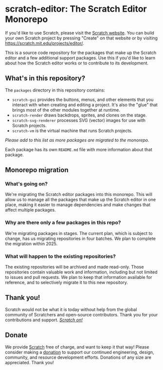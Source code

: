 # scratch-editor: The Scratch Editor Monorepo

If you'd like to use Scratch, please visit the [Scratch website](https://scratch.mit.edu/). You can build your own
Scratch project by pressing "Create" on that website or by visiting <https://scratch.mit.edu/projects/editor/>.

This is a source code repository for the packages that make up the Scratch editor and a few additional support
packages. Use this if you'd like to learn about how the Scratch editor works or to contribute to its development.

## What's in this repository?

The `packages` directory in this repository contains:

- `scratch-gui` provides the buttons, menus, and other elements that you interact with when creating and editing a
  project. It's also the "glue" that brings most of the other modules together at runtime.
- `scratch-render` draws backdrops, sprites, and clones on the stage.
- `scratch-svg-renderer` processes SVG (vector) images for use with Scratch projects.
- `scratch-vm` is the virtual machine that runs Scratch projects.

_Please add to this list as more packages are migrated to the monorepo._

Each package has its own `README.md` file with more information about that package.

## Monorepo migration

### What's going on?

We're migrating the Scratch editor packages into this monorepo. This will allow us to manage all the packages that
make up the Scratch editor in one place, making  it easier to manage dependencies and make changes that affect
multiple packages.

### Why are there only a few packages in this repo?

We're migrating packages in stages. The current plan, which is subject to change, has us migrating repositories in
four batches. We plan to complete the migration within 2025.

### What will happen to the existing repositories?

The existing repositories will be archived and made read-only. Those repositories contain valuable work and
information, including but not limited to issues and pull requests. We plan to keep that information available for
reference, and to selectively migrate it to this new repository.

## Thank you!

Scratch would not be what it is today without help from the global community of Scratchers and open-source
contributors. Thank you for your contributions and support. _[Scratch on!](https://scratch.mit.edu/projects/65347738/fullscreen/)_

## Donate

We provide [Scratch](https://scratch.mit.edu) free of charge, and want to keep it that way! Please consider making a
[donation](https://secure.donationpay.org/scratchfoundation/) to support our continued engineering, design, community,
and resource development efforts. Donations of any size are appreciated. Thank you!
